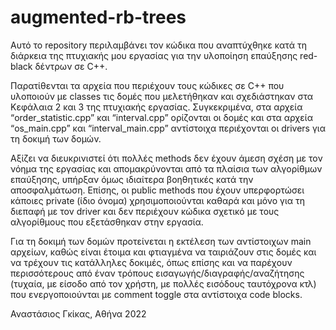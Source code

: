 # augmented-rb-trees
Αυτό το repository περιλαμβάνει τον κώδικα που αναπτύχθηκε κατά τη διάρκεια της πτυχιακής μου εργασίας για την υλοποίηση επαύξησης red-black δέντρων σε C++.

Παρατίθενται τα αρχεία που περιέχουν τους κώδικες σε C++ που υλοποιούν με classes τις δομές που μελετήθηκαν και σχεδιάστηκαν στα Κεφάλαια 2 και 3 της πτυχιακής εργασίας. Συγκεκριμένα, στα αρχεία “order_statistic.cpp” και “interval.cpp” ορίζονται οι δομές και στα αρχεία “os_main.cpp” και “interval_main.cpp” αντίστοιχα περιέχονται οι drivers για τη δοκιμή των δομών. 

Αξίζει να διευκρινιστεί ότι πολλές methods δεν έχουν άμεση σχέση με τον νόημα της εργασίας και απομακρύνονται από τα πλαίσια των αλγορίθμων επαύξησης, υπήρξαν όμως ιδιαίτερα βοηθητικές κατά την αποσφαλμάτωση. Επίσης, οι public methods που έχουν υπερφορτώσει κάποιες private (ίδιο όνομα) χρησιμοποιούνται καθαρά και μόνο για τη διεπαφή με τον driver και δεν περιέχουν κώδικα σχετικό με τους αλγορίθμους που εξετάσθηκαν στην εργασία.

Για τη δοκιμή των δομών προτείνεται η εκτέλεση των αντίστοιχων main αρχείων, καθώς είναι έτοιμα και φτιαγμένα να ταιριάζουν στις δομές και να τρέχουν τις κατάλληλες δοκιμές, όπως επίσης και να παρέχουν περισσότερους από έναν τρόπους εισαγωγής/διαγραφής/αναζήτησης (τυχαία, με είσοδο από τον χρήστη, με πολλές εισόδους ταυτόχρονα κτλ) που ενεργοποιούνται με comment toggle στα αντίστοιχα code blocks.

Αναστάσιος Γκίκας, Αθήνα 2022
